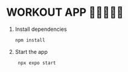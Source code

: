 # WORKOUT APP 🏋🏽🔥💪🏼

1. Install dependencies

   ```bash
   npm install
   ```

2. Start the app

   ```bash
    npx expo start
   ```